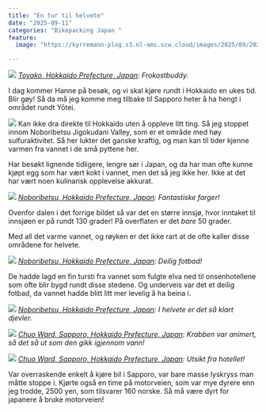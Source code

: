 ```yaml
---
title: "En tur til helvete"
date: "2025-09-11"
categories: "Bikepacking Japan "
feature:
  image: "https://kyrremann-plog.s3.nl-ams.scw.cloud/images/2025/09/20250911_072641.jpg"

---
```



![](https://kyrremann-plog.s3.nl-ams.scw.cloud/images/2025/09/20250911_072641.jpg)
*[Toyako, Hokkaido Prefecture, Japan](https://www.google.com/maps/place/42.644126399722225,140.8442635): Frokostbuddy.*

I dag kommer Hanne på besøk, og vi skal kjøre rundt i Hokkaido en ukes tid. Blir gøy! Så da må jeg komme meg tilbake til Sapporo heter å ha hengt i området rundt Yōtei.


![](https://kyrremann-plog.s3.nl-ams.scw.cloud/images/2025/09/20250911_085653.jpg)
Kan ikke dra direkte til Hokkaido uten å oppleve litt ting. Så jeg stoppet innom Noboribetsu Jigokudani Valley, som er et område med høy sulfuraktivitet. Så her lukter det ganske kraftig, og man kan til tider kjenne varmen fra vannet i de små pyttene her.

Har besøkt lignende tidligere, lengre sør i Japan, og da har man ofte kunne kjøpt egg som har vært kokt i vannet, men det så jeg ikke her. Ikke at det har vært noen kulinarisk opplevelse akkurat.


![](https://kyrremann-plog.s3.nl-ams.scw.cloud/images/2025/09/20250911_091439.jpg)
*[Noboribetsu, Hokkaido Prefecture, Japan](https://www.google.com/maps/place/42.5026492,141.14801589972222): Fantastiske farger!*

Ovenfor dalen i det forrige bildet så var det en større innsjø, hvor inntaket til innsjøen er på rundt 130 grader! På overflaten er det _bare_ 50 grader.

Med all det varme vannet, og røyken er det ikke rart at de ofte kaller disse områdene for helvete.


![](https://kyrremann-plog.s3.nl-ams.scw.cloud/images/2025/09/20250911_093401.jpg)
*[Noboribetsu, Hokkaido Prefecture, Japan](https://www.google.com/maps/place/42.4990274,141.1413625): Deilig fotbad!*

De hadde lagd en fin tursti fra vannet som fulgte elva ned til onsenhotellene som ofte blir bygd rundt disse stedene. Og underveis var det et deilig fotbad, da vannet hadde blitt litt mer levelig å ha beina i.


![](https://kyrremann-plog.s3.nl-ams.scw.cloud/images/2025/09/20250911_094205.jpg)
*[Noboribetsu, Hokkaido Prefecture, Japan](https://www.google.com/maps/place/42.5015456,141.14128639999998): I helvete er det så klart djevler.*


![](https://kyrremann-plog.s3.nl-ams.scw.cloud/images/2025/09/20250911_150402.jpg)
*[Chuo Ward, Sapporo, Hokkaido Prefecture, Japan](https://www.google.com/maps/place/43.06584959972222,141.35211509972223): Krabben var animert, så det så ut som den gikk igjennom vann!*


![](https://kyrremann-plog.s3.nl-ams.scw.cloud/images/2025/09/20250911_195413.jpg)
*[Chuo Ward, Sapporo, Hokkaido Prefecture, Japan](https://www.google.com/maps/place/43.05613639972222,141.35084689972223): Utsikt fra hotellet!*

Var overraskende enkelt å kjøre bil i Sapporo, var bare masse lyskryss man måtte stoppe i. Kjørte også en time på motorveien, som var mye dyrere enn jeg trodde, 2500 yen, som tilsvarer 160 norske. Så må være dyrt for japanere å bruke motorveien!